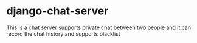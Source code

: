 # django-chat-server
This is a chat server supports private chat between two people and it can record the chat history and supports blacklist
